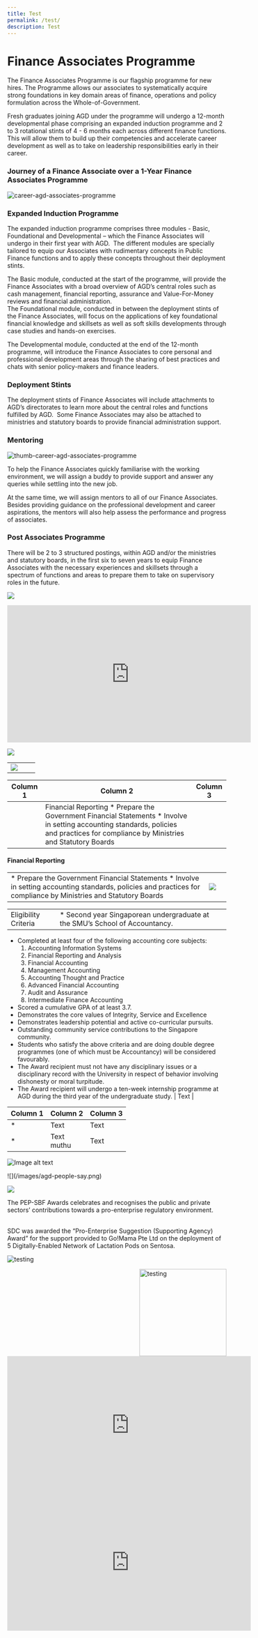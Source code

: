 ```yaml
---
title: Test
permalink: /test/
description: Test
---
```

Finance Associates Programme
============================

The Finance Associates Programme is our flagship programme for new hires. The Programme allows our associates to systematically acquire strong foundations in key domain areas of finance, operations and policy formulation across the Whole-of-Government.  
  
Fresh graduates joining AGD under the programme will undergo a 12-month developmental phase comprising an expanded induction programme and 2 to 3 rotational stints of 4 - 6 months each across different finance functions. This will allow them to build up their competencies and accelerate career development as well as to take on leadership responsibilities early in their career.

### Journey of a Finance Associate over a 1-Year Finance Associates Programme

![career-agd-associates-programme](https://www.agd.gov.sg/images/default-source/default-album/career-agd-associates-programme.jpg?sfvrsn=826fe570_0 "career-agd-associates-programme")  

### Expanded Induction Programme

The expanded induction programme comprises three modules - Basic, Foundational and Developmental – which the Finance Associates will undergo in their first year with AGD.&nbsp; The different modules are specially tailored to equip our Associates with rudimentary concepts in Public Finance functions and to apply these concepts throughout their deployment stints.  
  
The Basic module, conducted at the start of the programme, will provide the Finance Associates with a broad overview of AGD’s central roles such as cash management, financial reporting, assurance and Value-For-Money reviews and financial administration.  
The Foundational module, conducted in between the deployment stints of the Finance Associates, will focus on the applications of key foundational financial knowledge and skillsets as well as soft skills developments through case studies and hands-on exercises.  
  
The Developmental module, conducted at the end of the 12-month programme, will introduce the Finance Associates to core personal and professional development areas through the sharing of best practices and chats with senior policy-makers and finance leaders.

### Deployment Stints

The deployment stints of Finance Associates will include attachments to AGD’s directorates to learn more about the central roles and functions fulfilled by AGD.&nbsp; Some Finance Associates may also be attached to ministries and statutory boards to provide financial administration support.&nbsp;&nbsp;

### Mentoring

![thumb-career-agd-associates-programme](/images/repository-open-graph-template.png)

To help the Finance Associates quickly familiarise with the working environment, we will assign a buddy to provide support and answer any queries while settling into the new job.  
  
At the same time, we will assign mentors to all of our Finance Associates. Besides providing guidance on the professional development and career aspirations, the mentors will also help assess the performance and progress of associates.&nbsp;

### Post Associates Programme

There will be 2 to 3 structured postings, within AGD and/or the ministries and statutory boards, in the first six to seven years to equip Finance Associates with the necessary experiences and skillsets through a spectrum of functions and areas to prepare them to take on supervisory roles in the future.





 ![](/images/agd-careers.png)
 
 
 
 <iframe allowfullscreen="" allow="accelerometer; autoplay; clipboard-write; encrypted-media; gyroscope; picture-in-picture; web-share" frameborder="0" title="YouTube video player" src="https://www.youtube.com/embed/P0rTPHjO2hU" height="315" width="560"></iframe>
 
 ![](/images/agd-careers.png)
 
 
 

| | |  | 
| -------- |  -------- | -------- | 
| ![](/images/agd-careers.png)     || |




| Column 1 | Column 2 | Column 3 |
| -------- | -------- | -------- |
|   |  Financial Reporting *   Prepare the Government Financial Statements *   Involve in setting accounting standards, policies and practices for compliance by Ministries and Statutory Boards

#### Financial Reporting

|  | |  |
| -------- | -------- | -------- |
| *   Prepare the Government Financial Statements *   Involve in setting accounting standards, policies and practices for compliance by Ministries and Statutory Boards     | ![](/images/CareersAGD/What%20we%20offer/wwo-fo.jpg)     |      |




| | | |
| -------- | -------- | -------- |
|Eligibility Criteria    |  *   Second year Singaporean undergraduate at the SMU’s School of Accountancy.
*   Completed at least four of the following accounting core subjects:
    1.  Accounting Information Systems
    2.  Financial Reporting and Analysis
    3.  Financial Accounting
    4.  Management Accounting
    5.  Accounting Thought and Practice
    6.  Advanced Financial Accounting
    7.  Audit and Assurance
    8.  Intermediate Finance Accounting
*   Scored a cumulative GPA of at least 3.7.
*   Demonstrates the core values of Integrity, Service and Excellence
*   Demonstrates leadership potential and active co-curricular pursuits.
*   Outstanding community service contributions to the Singapore community.
*   Students who satisfy the above criteria and are doing double degree programmes (one of which must be Accountancy) will be considered favourably.
*   The Award recipient must not have any disciplinary issues or a disciplinary record with the University in respect of behavior involving dishonesty or moral turpitude.
*   The Award recipient will undergo a ten-week internship programme at AGD during the third year of the undergraduate study.      | Text     |





| Column 1 | Column 2 | Column 3 |
| -------- | -------- | -------- |
* | Text     | Text     | Text     |
*  | Text<br>muthu     | Text     | Text     |


<div class="col is-half is-half padding--top--xl padding--bottom--xl"><img alt="Image alt text" src="/images/agd-people-say.png"></div>

 <p> ![](/images/agd-people-say.png)</p>

 
<div class="row">
    <div class="col is-6">
       <img src="https://d33wubrfki0l68.cloudfront.net/b5d13a38c904ee1e34b8825da761fff2ee92cbae/b4ac5/images/partner-us/collaborations/pep-sbf.jpg">
    </div>
    <div class="col is-6">
        <p>The PEP-SBF Awards celebrates and recognises the public and private sectors’ contributions towards a pro-enterprise regulatory environment.</p>
        <br>SDC was awarded the “Pro-Enterprise Suggestion (Supporting Agency) Award” for the support provided to Go!Mama Pte Ltd on the deployment of 5 Digitally-Enabled Network of Lactation Pods on Sentosa.
    </div>
</div>

![testing](/images/agd-about-us-overlay.png)


<img src="/images/agd-about-us-overlay.png" alt="testing" style="width:200px;height:200px;" align="right">


<div class="bp-youtube">

<iframe width="560" height="315" src="https://www.youtube.com/embed/I7x4d732hkQ" title="YouTube video player" frameborder="0" allow="accelerometer; autoplay; clipboard-write; encrypted-media; gyroscope; picture-in-picture; web-share" allowfullscreen></iframe>
</div>
<iframe width="560" height="315" src="https://www.youtube.com/embed/I7x4d732hkQ" title="YouTube video player" frameborder="0" allow="accelerometer; autoplay; clipboard-write; encrypted-media; gyroscope; picture-in-picture; web-share" allowfullscreen></iframe>